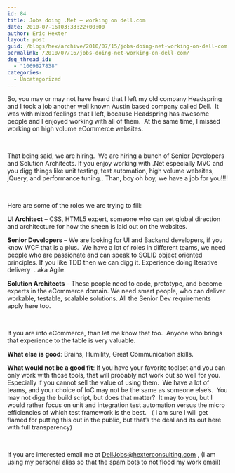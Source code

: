 ```yaml
---
id: 84
title: Jobs doing .Net – working on dell.com
date: 2010-07-16T03:33:22+00:00
author: Eric Hexter
layout: post
guid: /blogs/hex/archive/2010/07/15/jobs-doing-net-working-on-dell-com.aspx
permalink: /2010/07/16/jobs-doing-net-working-on-dell-com/
dsq_thread_id:
  - "1069827838"
categories:
  - Uncategorized
---
```

So, you may or may not have heard that I left my old company Headspring and I took a job another well known Austin based company called Dell.&#160; It was with mixed feelings that I left, because Headspring has awesome people and I enjoyed working with all of them.&#160; At the same time, I missed working on high volume eCommerce websites.&#160; 

&#160;

That being said, we are hiring.&#160; We are hiring a bunch of Senior Developers and Solution Architects. If you enjoy working with .Net especially MVC and you digg things like unit testing, test automation, high volume websites, jQuery, and performance tuning.. Than, boy oh boy, we have a job for you!!!!

&#160;

Here are some of the roles we are trying to fill:

**UI Architect** – CSS, HTML5 expert, someone who can set global direction and architecture for how the sheen is laid out on the websites.

**Senior Developers** – We are looking for UI and Backend developers, if you know WCF that is a plus.&#160; We have a lot of roles in different teams, we need people who are passionate and can speak to SOLID object oriented principles. If you like TDD then we can digg it. Experience doing Iterative delivery&#160; . aka Agile.

**Solution Architects** – These people need to code, prototype, and become experts in the eCommerce domain. We need smart people, who can deliver workable, testable, scalable solutions. All the Senior Dev requirements apply here too.

&#160;

If you are into eCommerce, than let me know that too.&#160; Anyone who brings that experience to the table is very valuable.

**What else is good**: Brains, Humility, Great Communication skills.

**What would not be a good fit**: If you have your favorite toolset and you can only work with those tools, that will probably not work out so well for you. Especially if you cannot sell the value of using them.&#160; We have a lot of teams, and your choice of IoC may not be the same as someone else&#8217;s.&#160; You may not digg the build script, but does that matter?&#160; It may to you, but I would rather focus on unit and integration test automation versus the micro efficiencies of which test framework is the best.&#160;&#160; ( I am sure I will get flamed for putting this out in the public, but that&#8217;s the deal and its out here with full transparency)

&#160;

If you are interested email me at <DellJobs@hexterconsulting.com> , (I am using my personal alias so that the spam bots to not flood my work email)